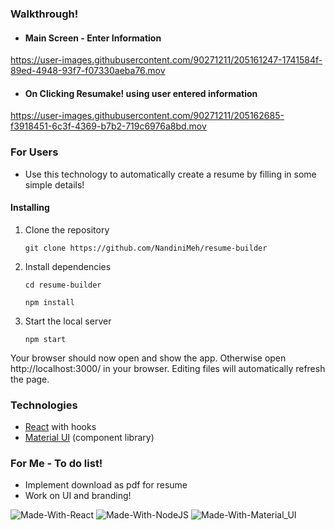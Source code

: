 ### Walkthrough!

- #### Main Screen - Enter Information

https://user-images.githubusercontent.com/90271211/205161247-1741584f-89ed-4948-93f7-f07330aeba76.mov



- #### On Clicking Resumake! using user entered information

https://user-images.githubusercontent.com/90271211/205162685-f3918451-6c3f-4369-b7b2-719c6976a8bd.mov



### For Users

- Use this technology to automatically create a resume by filling in some simple details!

#### Installing

1. Clone the repository

   ```
   git clone https://github.com/NandiniMeh/resume-builder
   ```
2. Install dependencies

   ```
   cd resume-builder

   npm install
   ```
3. Start the local server

   ```
   npm start
   ```

Your browser should now open and show the app. Otherwise open http://localhost:3000/ in your browser. Editing files will automatically refresh the page.

### Technologies

- [React](https://reactjs.org/) with hooks
- [Material UI](https://mui.com/components/) (component library)

### For Me - To do list!

- Implement download as pdf for resume
- Work on UI and branding!


![Made-With-React](https://img.shields.io/badge/Made_with-React-informational?style=for-the-badge&logo=react) ![Made-With-NodeJS](https://img.shields.io/badge/Made_with-NodeJS-informational?style=for-the-badge&logo=javascript) ![Made-With-Material_UI](https://img.shields.io/badge/Made_with-Material_UI-informational?style=for-the-badge&logo=material-ui)

